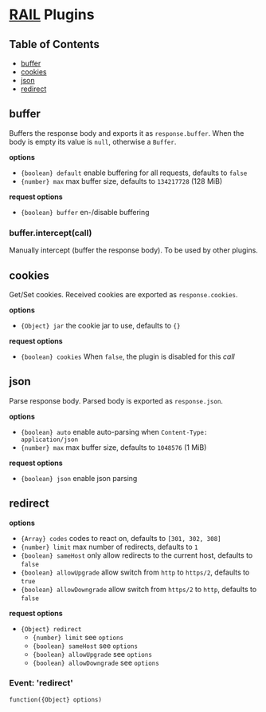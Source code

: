 # [RAIL](../README.markdown) Plugins

## Table of Contents

  - [buffer](#buffer)
  - [cookies](#cookies)
  - [json](#json)
  - [redirect](#redirect)

## buffer
Buffers the response body and exports it as `response.buffer`.
When the body is empty its value is `null`, otherwise a `Buffer`.

**options**

  - `{boolean} default` enable buffering for all requests, defaults to `false`
  - `{number} max` max buffer size, defaults to `134217728` (128 MiB)

**request options**

  - `{boolean} buffer` en-/disable buffering

### buffer.intercept(call)
Manually intercept (buffer the response body). To be used by other plugins.

## cookies
Get/Set cookies. Received cookies are exported as `response.cookies`.

**options**

  - `{Object} jar` the cookie jar to use, defaults to `{}`


**request options**

  - `{boolean} cookies` When `false`, the plugin is disabled for this _call_

## json
Parse response body. Parsed body is exported as `response.json`.

**options**

  - `{boolean} auto` enable auto-parsing when `Content-Type: application/json`
  - `{number} max` max buffer size, defaults to `1048576` (1 MiB)

**request options**

  - `{boolean} json` enable json parsing

## redirect

**options**

  - `{Array} codes` codes to react on, defaults to `[301, 302, 308]`
  - `{number} limit` max number of redirects, defaults to `1`
  - `{boolean} sameHost` only allow redirects to the current host, defaults to `false`
  - `{boolean} allowUpgrade` allow switch from `http` to `https/2`, defaults to `true`
  - `{boolean} allowDowngrade` allow switch from `https/2` to `http`, defaults to `false`

**request options**

  - `{Object} redirect`
    - `{number} limit` see `options`
    - `{boolean} sameHost` see `options`
    - `{boolean} allowUpgrade` see `options`
    - `{boolean} allowDowngrade` see `options`

### Event: 'redirect'

`function({Object} options)`
